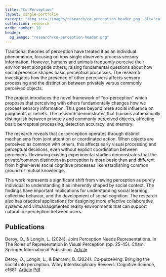 ```yaml
---
title: "Co-Perception"
layout: single-portfolio
excerpt: "<img src='/images/research/co-perception-header.png' alt='co-perception'>"
collection: research
order_number: 10
header: 
  og_image: "research/co-perception-header.png"
---
```



Traditional theories of perception have treated it as an individual phenomenon, focusing on how single observers process sensory information. However, humans and animals frequently perceive their environment alongside others, raising fundamental questions about how social presence shapes basic perceptual processes. The research investigates how the presence of other perceivers affects sensory processing and the distinction between privately versus commonly perceived objects.

The project introduces the novel framework of “co-perception” which proposes that perceiving with others fundamentally changes how we process sensory information. This goes beyond mere social influence on judgments or beliefs. The research demonstrates that humans automatically distinguish between privately and commonly perceived objects, affecting basic perceptual processing, detection accuracy, and memory.

The research reveals that co-perception operates through distinct mechanisms from joint attention or coordinated action. When objects are perceived as common with others, this affects early visual processing and perceptual decisions, even without explicit coordination between perceivers. Reviewing existing experimental studies demonstrates that the private/common distinction in perception is more basic than and different from higher-level social cognitive processes like establishing common ground or mutual knowledge.

This work represents a significant shift from viewing perception as purely individual to understanding it as inherently shaped by social context. The findings have important implications for understanding social learning, collective behavior, and the development of social cognition. The research also has practical applications for designing more effective collaborative systems and virtual/augmented reality environments that can support natural co-perception between users.

## Publications

Deroy, O., & Longin, L. (2024). Joint Perception Needs Representations. In The Roles of Representation in Visual Perception (pp. 25-45). Cham: Springer International Publishing.
[Article](https://link.springer.com/chapter/10.1007/978-3-031-57353-8_2)

Deroy, O., Longin, L., & Bahrami, B. (2024). Co‐perceiving: Bringing the social into perception. Wiley Interdisciplinary Reviews: Cognitive Science, e1681.
[Article](https://wires.onlinelibrary.wiley.com/doi/full/10.1002/wcs.1681)
[Pdf](/files/longin2024co-perceiving.pdf)
